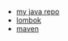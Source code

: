 - [my java repo](https://github.com/itrustinshell/java)
- [lombok](https://github.com/itrustinshell/java/tree/main/librerie/lombok)
- [maven](https://github.com/itrustinshell/java/tree/main/tools/maven)